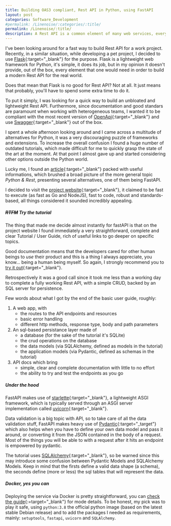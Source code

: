 ```yaml
---
title: Building OAS3 compliant, Rest API in Python, using FastAPI
layout: post
categories: Software_Development
#permalink: /Linenoise/:categories/:title/
permalink: /Linenoise/:title/
description: A Rest API is a common element of many web services, every programming language and every framework has its own solution to develop a Rest API, I was looking for a fast way to build a lightweight yet OAS compliant API in Python and so I found... FastAPI.
---
```


I've been looking around for a fast way to build Rest API for a work project. Recently, in a similar situation, while developing a pet project, I decided to use [Flask](https://flask.palletsprojects.com/en/2.0.x/){:target="_blank"} for the purpose. Flask is a lightweight web framework for Python, it's simple, it does its job, but in my opinion it doesn't provide, out of the box, every element that one would need in order to build a modern Rest API for the real world. 

Does that mean that Flask is no good for Rest API? Not at all. It just means that probably, you'll have to spend some extra time to do it.

To put it simply, I was looking for a quick way to build an unbloated and lightweight Rest API. Furthermore, since documentation and good standars are paramount when working with heterogeneous teams, I wanted it to be compliant with the most recent version of [OpenApi](https://spec.openapis.org/oas/v3.1.0){:target="_blank"} and use [Swagger](https://swagger.io/){:target="_blank"} out of the box.

I spent a whole afternoon looking around and I came across a multitude of alternatives for Python, it was a very discouraging puzzle of frameworks and extensions. To increase the overall confusion I found a huge number of outdated tutorials, which made difficult for me to quickly grasp the state of the art at the moment. 
At that point I almost gave up and started considering other options outside the Python world. 

Lucky me, I found an [article](https://rapidapi.com/blog/best-python-api-frameworks/){:target="_blank"} packed with useful informations, which brushed a broad picture of the more general topic *Python & Rest*, presenting several alternatives, one of them being FastAPI. 

I decided to visit the [project website](https://fastapi.tiangolo.com/){:target="_blank"}, it claimed to be fast to execute (as fast as Go and NodeJS), fast to code, robust and standards-based, all things considered it sounded incredibly appealing. 

##### ~~RTFM~~ Try the tutorial 
The thing that made me decide almost instantly for fastAPI is that on the project website I found immediately a very straightforward, complete and clear Tutorial / User Guide, rich of useful links to go deeper on specific topics.

Good documentation means that the developers cared for other human beings to _use_ their product and this is a thing I always appreciate, you know... being a human being myself.
So again, I strongly recommend you to [try it out](https://fastapi.tiangolo.com/tutorial/){:target="_blank"}. 

Retrospectively it was a good call since it took me less than a working day to complete a fully working Rest API, with a simple CRUD, backed by an SQL server for persistence.

Few words about what I got by the end of the basic user guide, roughly:
1. A web app, with 
    - the routes to the API endpoints and resources
    - basic error handling
    - different http methods, response type, body and path parameters
2. An sql-based persistance layer made of
    - a database (for the sake of the tutorial it's SQLite)
    - the crud operations on the database
    - the data models (via SQLAlchemy, defined as models in the tutorial)
    - the application models (via Pydantic, defined as schemas in the tutorial)
3. API docs which bring
    - simple, clear and complete documentation with little to no effort
    - the ability to try and test the endpoints as you go

##### Under the hood
FastAPI makes use of [starlette](https://www.starlette.io/){:target="_blank"}, a lightweight ASGI framework, which is typically served through an ASGI server implementation called [uvicorn](https://www.uvicorn.org/){:target="_blank"}. 

Data validation is a big topic with API, so to take care of all the data validation stuff, FastAPI makes heavy use of [Pydantic](https://pydantic-docs.helpmanual.io/){:target="_target"} which also helps when you have to define your own data model and pass it around, or converting it from the JSON contained in the body of a request. Most of the things you will be able to with a request after it hits an endpoint is empowered by pydantic. 

The tutorial uses [SQLAlchemy](https://www.sqlalchemy.org/){:target="_blank"}, so be warned since this may introduce some confusion between Pydantic Models and SQLAlchemy Models. Keep in mind that the firsts define a valid data shape (a schema), the seconds define (more or less) the sql tables that will represent the data.

##### Docker, yes you can
Deploying the service via Docker is pretty straightforward, you can [check the guide](https://fastapi.tiangolo.com/deployment/docker/){:=target="_blank"} for mode details. To be honest, my pick was to play it safe, using  `python:3.8` the official python image (based on the latest stable Debian release) and to add the packages I needed as requirements, mainly:  `setuptools`,  `fastapi`,  `uvicorn` and  `SQLAlchemy`.